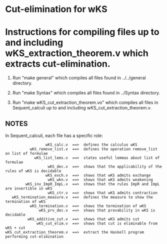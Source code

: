 # Cut-elimination for wKS

Instructions for compiling files up to and including wKS_extraction_theorem.v which extracts cut-elimination.
=========================================================================================

1. Run "make general" which compiles all files found in ../../general directory.

2. Run "make Syntax" which compiles all files found in ../Syntax directory.

3. Run "make wKS_cut_extraction_theorem.vo" which compiles all files in Sequent_calculi up to and including wKS_cut_extraction_theorem.v.


NOTES
-----

In Sequent_calculi, each file has a specific role:

                      wKS_calc.v  ==>  defines the calculus wKS
               wKS_remove_list.v  ==>  defines the operation remove_list on list of formulae
                 wKS_list_lems.v  ==>  states useful lemmas about list of formulae
                       wKS_dec.v  ==>  shows that the applicability of the rules of wKS is decidable
                      wKS_exch.v  ==>  shows that wKS admits exchange
                       wKS_wkn.v  ==>  shows that wKS admits weakening
             wKS_inv_ImpR_ImpL.v  ==>  shows that the rules ImpR and ImpL are invertible in wKS
                       wKS_ctr.v  ==>  shows that wKS admits contraction
       wKS_termination_measure.v  ==>  defines the measure to show the termination of wKS
               wKS_termination.v  ==>  shows the termination of wKS
                   wKS_prv_dec.v  ==>  shows that provability in wKS is decidable 
              wKS_additive_cut.v  ==>  shows that wKS admits cut
                  wKS_cut_elim.v  ==>  shows that cut is eliminable from wKS + cut
    wKS_cut_extraction_theorem.v  ==>  extract the Haskell program performing cut-elimination
